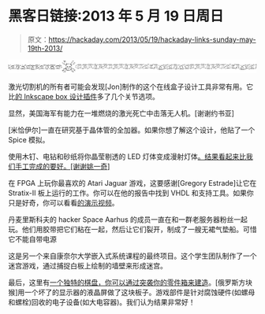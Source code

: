 # 黑客日链接:2013 年 5 月 19 日周日

> 原文：<https://hackaday.com/2013/05/19/hackaday-links-sunday-may-19th-2013/>

![hackaday-links-chain](img/da184e9bde007f88b719f5aafc440574.png)

激光切割机的所有者可能会发现[Jon]制作的这个在线盒子设计工具非常有用。它比[的 Inkscape box 设计插件](http://hackaday.com/2012/07/26/box-maker-extension-for-inkscape/)多了几个关节选项。

显然，美国海军有能力在一堆燃烧的激光死亡中击落无人机。[谢谢约书亚]

[米恰伊尔]一直在研究基于晶体管的全加器。如果你想了解这个设计，他贴了一个 Spice 模拟。

使用木钉、电钻和砂纸将你晶莹剔透的 LED 灯体变成漫射灯体[。结果看起来比我们手工完成的要好。[谢谢姚一奇]](http://rurandom.org/justintime/index.php?title=Diffusing_Leds_the_Fast_Way)

在 FPGA 上玩你最喜欢的 Atari Jaguar 游戏，这要感谢[Gregory Estrade]让它在 Stratix-II 板上运行的工作。你可以在他的报告中找到 VHDL 和支持工具。如果你只是好奇，你可以看看[的演示视频](http://www.youtube.com/watch?v=l6KWd-LPwKg)。

丹麦里斯科夫的 hacker Space Aarhus 的成员一直在和一群老服务器粉丝一起玩。他们用胶带把它们粘在一起，然后让它们裂开，制成了一艘无裙气垫船。可惜它不能自带电源

这是另一个来自康奈尔大学嵌入式系统课程的最终项目。这个学生团队制作了一个迷宫游戏，通过捕捉白板上绘制的墙壁来形成迷宫。

最后，这里有[一个独特的棋盘，你可以通过突袭你的零件箱来建造](http://wastecycle.blogspot.com/2013/05/hardware-vs-electronics-wastecycle.html)。[俄罗斯方块猴]用一个坏了的显示器的液晶屏做了这块板子。游戏部件是针对腐蚀硬件(如螺母和螺栓)回收的电子设备(如大电容器)。我们认为结果非常好！
